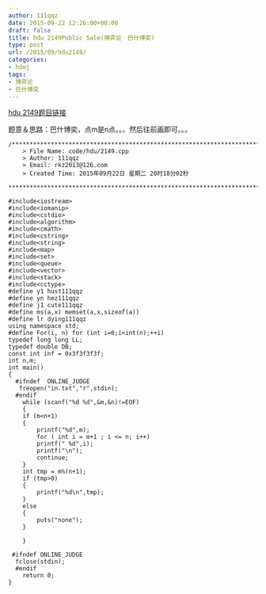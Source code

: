 ```yaml
---
author: 111qqz
date: 2015-09-22 12:26:00+00:00
draft: false
title: hdu 2149Public Sale(博弈论　巴什博奕)
type: post
url: /2015/09/hdu2149/
categories:
- hdoj
tags:
- 博弈论
- 巴什博奕
---
```


[hdu 2149题目链接](http://acm.hdu.edu.cn/showproblem.php?pid=2149)

题意＆思路：巴什博奕，点m是n点。。。然后往前画即可。。。

 

    
    /*************************************************************************
    	> File Name: code/hdu/2149.cpp
    	> Author: 111qqz
    	> Email: rkz2013@126.com 
    	> Created Time: 2015年09月22日 星期二 20时18分02秒
     ************************************************************************/
    
    #include<iostream>
    #include<iomanip>
    #include<cstdio>
    #include<algorithm>
    #include<cmath>
    #include<cstring>
    #include<string>
    #include<map>
    #include<set>
    #include<queue>
    #include<vector>
    #include<stack>
    #include<cctype>
    #define y1 hust111qqz
    #define yn hez111qqz
    #define j1 cute111qqz
    #define ms(a,x) memset(a,x,sizeof(a))
    #define lr dying111qqz
    using namespace std;
    #define For(i, n) for (int i=0;i<int(n);++i)  
    typedef long long LL;
    typedef double DB;
    const int inf = 0x3f3f3f3f;
    int n,m;
    int main()
    {
      #ifndef  ONLINE_JUDGE 
       freopen("in.txt","r",stdin);
      #endif
        while (scanf("%d %d",&m,&n)!=EOF) 
        {
    	if (m<n+1)
    	{
    	    printf("%d",m);
    	    for ( int i = m+1 ; i <= n; i++)
    		printf(" %d",i);
    	    printf("\n");
    	    continue;
    	}
    	int tmp = m%(n+1);
    	if (tmp>0)
    	{
    	    printf("%d\n",tmp);
    	}
    	else
    	{
    	    puts("none");
    	}
    
        }
       
     #ifndef ONLINE_JUDGE  
      fclose(stdin);
      #endif
    	return 0;
    }
    



